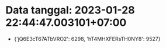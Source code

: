 # Data tanggal: 2023-01-28 22:44:47.003101+07:00

* {'jQ6E3cT67ATbVRO2': 6298, 'hT4MHXFERsTH0NY8': 9527}
